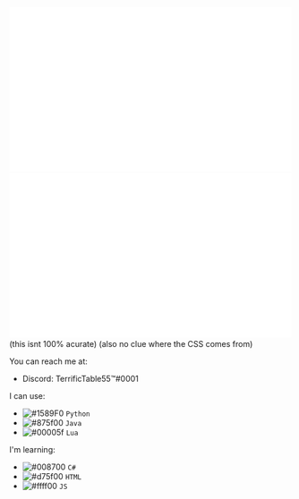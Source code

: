 ![](https://github.com/TerrificTable/github-stats/blob/master/generated/overview.svg)
![](https://github.com/TerrificTable/github-stats/blob/master/generated/languages.svg)
(this isnt 100% acurate) (also no clue where the CSS comes from)

You can reach me at:
  - Discord: TerrificTable55™#0001

I can use:
  - ![#1589F0](https://via.placeholder.com/15/1589F0/000000?text=+) `Python`
  - ![#875f00](https://via.placeholder.com/15/875f00/000000?text=+) `Java`
  - ![#00005f](https://via.placeholder.com/15/00005f/000000?text=+) `Lua`

I'm learning:
  - ![#008700](https://via.placeholder.com/15/008700/000000?text=+) `C#`
  - ![#d75f00](https://via.placeholder.com/15/d75f00/000000?text=+) `HTML`
  - ![#ffff00](https://via.placeholder.com/15/ffff00/000000?text=+) `JS`
